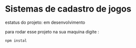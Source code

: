 <h1>Sistemas de cadastro de jogos</h1>

estatus do projeto: em desenvolvimento

para rodar esse projeto na sua maquina digite :

```
npm instal

``` 
